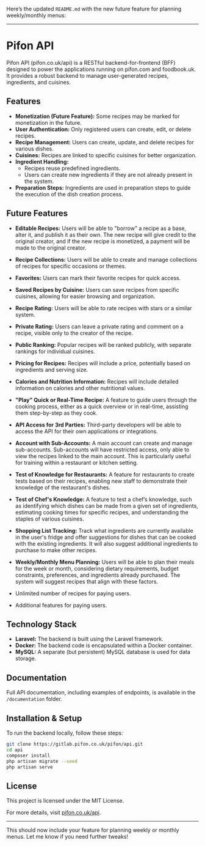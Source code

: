 Here’s the updated `README.md` with the new future feature for planning weekly/monthly menus:

---

# Pifon API

Pifon API (pifon.co.uk/api) is a RESTful backend-for-frontend (BFF) designed to power the applications running on pifon.com and foodbook.uk. It provides a robust backend to manage user-generated recipes, ingredients, and cuisines.

## Features

- **Monetization (Future Feature):** Some recipes may be marked for monetization in the future.
- **User Authentication:** Only registered users can create, edit, or delete recipes.
- **Recipe Management:** Users can create, update, and delete recipes for various dishes.
- **Cuisines:** Recipes are linked to specific cuisines for better organization.
- **Ingredient Handling:**
    - Recipes reuse predefined ingredients.
    - Users can create new ingredients if they are not already present in the system.
- **Preparation Steps:** Ingredients are used in preparation steps to guide the execution of the dish creation process.

## Future Features

- **Editable Recipes:** Users will be able to "borrow" a recipe as a base, alter it, and publish it as their own. The new recipe will give credit to the original creator, and if the new recipe is monetized, a payment will be made to the original creator.
- **Recipe Collections:** Users will be able to create and manage collections of recipes for specific occasions or themes.
- **Favorites:** Users can mark their favorite recipes for quick access.
- **Saved Recipes by Cuisine:** Users can save recipes from specific cuisines, allowing for easier browsing and organization.
- **Recipe Rating:** Users will be able to rate recipes with stars or a similar system.
- **Private Rating:** Users can leave a private rating and comment on a recipe, visible only to the creator of the recipe.
- **Public Ranking:** Popular recipes will be ranked publicly, with separate rankings for individual cuisines.
- **Pricing for Recipes:** Recipes will include a price, potentially based on ingredients and serving size.
- **Calories and Nutrition Information:** Recipes will include detailed information on calories and other nutritional values.
- **"Play" Quick or Real-Time Recipe:** A feature to guide users through the cooking process, either as a quick overview or in real-time, assisting them step-by-step as they cook.
- **API Access for 3rd Parties:** Third-party developers will be able to access the API for their own applications or integrations.
- **Account with Sub-Accounts:** A main account can create and manage sub-accounts. Sub-accounts will have restricted access, only able to view the recipes linked to the main account. This is particularly useful for training within a restaurant or kitchen setting.
- **Test of Knowledge for Restaurants:** A feature for restaurants to create tests based on their recipes, enabling new staff to demonstrate their knowledge of the restaurant's dishes.
- **Test of Chef's Knowledge:** A feature to test a chef’s knowledge, such as identifying which dishes can be made from a given set of ingredients, estimating cooking times for specific recipes, and understanding the staples of various cuisines.
- **Shopping List Tracking:** Track what ingredients are currently available in the user's fridge and offer suggestions for dishes that can be cooked with the existing ingredients. It will also suggest additional ingredients to purchase to make other recipes.
- **Weekly/Monthly Menu Planning:** Users will be able to plan their meals for the week or month, considering dietary requirements, budget constraints, preferences, and ingredients already purchased. The system will suggest recipes that align with these factors.

- Unlimited number of recipes for paying users.
- Additional features for paying users.

## Technology Stack

- **Laravel:** The backend is built using the Laravel framework.
- **Docker:** The backend code is encapsulated within a Docker container.
- **MySQL:** A separate (but persistent) MySQL database is used for data storage.

## Documentation

Full API documentation, including examples of endpoints, is available in the `/documentation` folder.

## Installation & Setup

To run the backend locally, follow these steps:

```bash
git clone https://gitlab.pifon.co.uk/pifon/api.git
cd api
composer install
php artisan migrate --seed
php artisan serve
```

## License

This project is licensed under the MIT License.

For more details, visit [pifon.co.uk/api](https://pifon.co.uk/api).

---

This should now include your feature for planning weekly or monthly menus. Let me know if you need further tweaks!